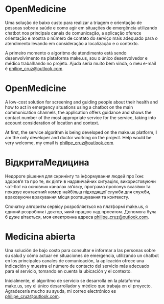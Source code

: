 # OpenMedicine
Uma solução de baixo custo para realizar a triagem e orientação de pessoas sobre a saúde e como agir em situações de emergência utilizando chatbot nos principais canais de comunicação, a aplicação oferece orientação e mostra o número de contato do serviço mais adequado para o atendimento levando em consideração a localização e o contexto.

A primeiro momento o algoritmo de atendimento está sendo desenvolvimento na plataforma make.us, sou o único desenvolvedor e médico trabalhando no projeto. Ajuda seria muito bem vinda, o meu e-mail é philipe_cruz@outlook.com.

# OpenMedicine
A low-cost solution for screening and guiding people about their health and how to act in emergency situations using a chatbot on the main communication channels, the application offers guidance and shows the contact number of the most appropriate service for the service, taking into account consideration of location and context.

At first, the service algorithm is being developed on the make.us platform, I am the only developer and doctor working on the project. Help would be very welcome, my email is philipe_cruz@outlook.com.

# ВідкритаМедицина
Недороге рішення для скринінгу та інформування людей про їхнє здоров’я та про те, як діяти в надзвичайних ситуаціях, використовуючи чат-бот на основних каналах зв’язку, програма пропонує вказівки та показує контактний номер найбільш підходящої служби для служби, враховуючи врахування місця розташування та контексту.

Спочатку алгоритм сервісу розробляється на платформі make.us, я єдиний розробник і доктор, який працює над проектом. Допомога була б дуже вітається, моя електронна адреса philipe_cruz@outlook.com.

# Medicina abierta
Una solución de bajo costo para consultar e informar a las personas sobre su salud y cómo actuar en situaciones de emergencia, utilizando un chatbot en los principales canales de comunicación, la aplicación ofrece una indicación y muestra el número de contacto del servicio más adecuado para el servicio, tomando en cuenta la ubicación y el contexto.

Inicialmente, el algoritmo de servicio se desarrolla en la plataforma make.us, soy el único desarrollador y médico que trabaja en el proyecto. Agradecería mucho su ayuda, mi correo electrónico es philipe_cruz@outlook.com.
